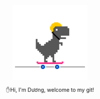 <p align="center"> 
  <img src="https://github.com/vovod/vovod/blob/main/Dino_Skate_Thumb.gif" alt="drawing" width="200">
</p>
<p align="center"> ✋Hi, I'm Dương, welcome to my git!
</p>

